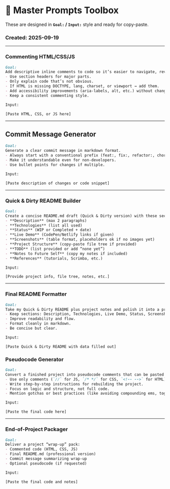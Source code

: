 # 🧰 Master Prompts Toolbox

These are designed in **`Goal:` / `Input:`** style and ready for copy-paste.

### Created: 2025-09-19 

---

###  Commenting HTML/CSS/JS

```md
Goal:  
Add descriptive inline comments to code so it’s easier to navigate, revisit, and understand.  
- Use section headers for major parts.  
- Only explain code that’s not obvious.  
- If HTML is missing DOCTYPE, lang, charset, or viewport → add them.  
- Add accessibility improvements (aria-labels, alt, etc.) without changing structure.  
- Keep a consistent commenting style.  

Input:  
```
```
[Paste HTML, CSS, or JS here]
```

---

## Commit Message Generator

```md
Goal:  
Generate a clear commit message in markdown format.  
- Always start with a conventional prefix (feat:, fix:, refactor:, chore:, docs:, etc.).  
- Make it understandable even for non-developers.  
- Use bullet points for changes if multiple.  

Input:
```
```  
[Paste description of changes or code snippet]
```

---

### Quick & Dirty README Builder

```md
Goal:  
Create a concise README.md draft (Quick & Dirty version) with these sections:  
- **Description** (max 2 paragraphs)  
- **Technologies** (list all used)  
- **Status** (WIP or Completed + date)  
- **Live Demo** (CodePen/Netlify links if given)  
- **Screenshots** (table format, placeholders ok if no images yet)  
- **Project Structure** (copy-paste file tree if provided)  
- **TODO** (list provided or add “none yet”)  
- **Notes to Future Self** (copy my notes if included)  
- **References** (tutorials, Scrimba, etc.)  

Input:
```
```  
[Provide project info, file tree, notes, etc.]
```
---

### Final README Formatter

```md
Goal:  
Take my Quick & Dirty README plus project notes and polish it into a professional README.md ready for GitHub.  
- Keep sections: Description, Technologies, Live Demo, Status, Screenshots, Project Structure, TODO, Notes to Future Self, References.  
- Improve readability and flow.  
- Format cleanly in markdown.  
- Be concise but clear.  

Input:  
```
```
[Paste Quick & Dirty README with data filled out]
```

### Pseudocode Generator

```md
Goal:  
Convert a finished project into pseudocode comments that can be pasted into an editor as a starting point.  
- Use only comments (`//` for JS, `/* */` for CSS, `<!-- -->` for HTML).  
- Write step-by-step instructions for rebuilding the project.  
- Focus on logic and structure, not full code.  
- Mention gotchas or best practices (like avoiding compounding ems, toggling all themed elements, etc.).  

Input:
```
```  
[Paste the final code here]
```

---

### End-of-Project Packager

```md
Goal:  
Deliver a project “wrap-up” pack:  
- Commented code (HTML, CSS, JS)  
- Final README.md (professional version)  
- Commit message summarizing wrap-up  
- Optional pseudocode (if requested)  

Input:
```
```  
[Paste the final code and notes]
```
